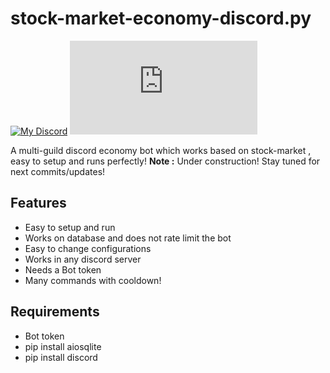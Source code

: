 # stock-market-economy-discord.py
[![My Discord](https://img.shields.io/discord/829765428884668497?label=chat&logo=discord)](https://discord.gg/7ns8CXjAN2)
[![License](https://img.shields.io/github/license/ChocolateEye/stock-market-economy-discord.py)](https://github.com/ChocolateEye/stock-market-economy-discord.py/blob/main/LICENSE)

A multi-guild discord economy bot which works based on stock-market , easy to setup and runs perfectly!
**Note :** Under construction! Stay tuned for next commits/updates!

## Features
 * Easy to setup and run
 * Works on database and does not rate limit the bot
 * Easy to change configurations
 * Works in any discord server
 * Needs a Bot token
 * Many commands with cooldown!

## Requirements
 * Bot token
 * pip install aiosqlite
 * pip install discord
